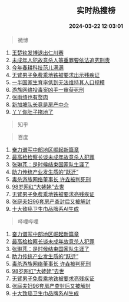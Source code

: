 <div align="center"><h2>实时热搜榜</h2><h4>2024-03-22 12:03:01</h4></div>

> 微博  

1. [王楚钦发博退出仁川赛](https://s.weibo.com/weibo?q=%23%E7%8E%8B%E6%A5%9A%E9%92%A6%E5%8F%91%E5%8D%9A%E9%80%80%E5%87%BA%E4%BB%81%E5%B7%9D%E8%B5%9B%23&t=31&band_rank=1&Refer=top)<br />
2. [未成年人犯故意杀人等重罪要依法追究刑责](https://s.weibo.com/weibo?q=%23%E6%9C%AA%E6%88%90%E5%B9%B4%E4%BA%BA%E7%8A%AF%E6%95%85%E6%84%8F%E6%9D%80%E4%BA%BA%E7%AD%89%E9%87%8D%E7%BD%AA%E8%A6%81%E4%BE%9D%E6%B3%95%E8%BF%BD%E7%A9%B6%E5%88%91%E8%B4%A3%23&t=31&band_rank=2&Refer=top)<br />
3. [今年春耕科技范儿满满](https://s.weibo.com/weibo?q=%23%E4%BB%8A%E5%B9%B4%E6%98%A5%E8%80%95%E7%A7%91%E6%8A%80%E8%8C%83%E5%84%BF%E6%BB%A1%E6%BB%A1%23&t=31&band_rank=3&Refer=top)<br />
4. [无臂男子免费乘地铁被要求出示残疾证](https://s.weibo.com/weibo?q=%23%E6%97%A0%E8%87%82%E7%94%B7%E5%AD%90%E5%85%8D%E8%B4%B9%E4%B9%98%E5%9C%B0%E9%93%81%E8%A2%AB%E8%A6%81%E6%B1%82%E5%87%BA%E7%A4%BA%E6%AE%8B%E7%96%BE%E8%AF%81%23&t=31&band_rank=4&Refer=top)<br />
5. [一半国家生育率低到无法维持其人口规模](https://s.weibo.com/weibo?q=%23%E4%B8%80%E5%8D%8A%E5%9B%BD%E5%AE%B6%E7%94%9F%E8%82%B2%E7%8E%87%E4%BD%8E%E5%88%B0%E6%97%A0%E6%B3%95%E7%BB%B4%E6%8C%81%E5%85%B6%E4%BA%BA%E5%8F%A3%E8%A7%84%E6%A8%A1%23&t=31&band_rank=5&Refer=top)<br />
6. [游族网络投毒案凶手一审获死刑](https://s.weibo.com/weibo?q=%23%E6%B8%B8%E6%97%8F%E7%BD%91%E7%BB%9C%E6%8A%95%E6%AF%92%E6%A1%88%E5%87%B6%E6%89%8B%E4%B8%80%E5%AE%A1%E8%8E%B7%E6%AD%BB%E5%88%91%23&t=31&band_rank=6&Refer=top)<br />
7. [张雨绮也有赘肉](https://s.weibo.com/weibo?q=%23%E5%BC%A0%E9%9B%A8%E7%BB%AE%E4%B9%9F%E6%9C%89%E8%B5%98%E8%82%89%23&t=31&band_rank=7&Refer=top)<br />
8. [新加坡队长竟是房产中介](https://s.weibo.com/weibo?q=%23%E6%96%B0%E5%8A%A0%E5%9D%A1%E9%98%9F%E9%95%BF%E7%AB%9F%E6%98%AF%E6%88%BF%E4%BA%A7%E4%B8%AD%E4%BB%8B%23&t=31&band_rank=8&Refer=top)<br />
9. [丫丫你肚子拖地了](https://s.weibo.com/weibo?q=%23%E4%B8%AB%E4%B8%AB%E4%BD%A0%E8%82%9A%E5%AD%90%E6%8B%96%E5%9C%B0%E4%BA%86%23&t=31&band_rank=9&Refer=top)<br />

> 知乎  


> 百度  

1. [奋力谱写中部地区崛起新篇章](https://www.baidu.com/s?wd=%E5%A5%8B%E5%8A%9B%E8%B0%B1%E5%86%99%E4%B8%AD%E9%83%A8%E5%9C%B0%E5%8C%BA%E5%B4%9B%E8%B5%B7%E6%96%B0%E7%AF%87%E7%AB%A0&sa=fyb_news&rsv_dl=fyb_news)<br />
2. [最高检检察长谈未成年故意杀人犯罪](https://www.baidu.com/s?wd=%E6%9C%80%E9%AB%98%E6%A3%80%E6%A3%80%E5%AF%9F%E9%95%BF%E8%B0%88%E6%9C%AA%E6%88%90%E5%B9%B4%E6%95%85%E6%84%8F%E6%9D%80%E4%BA%BA%E7%8A%AF%E7%BD%AA&sa=fyb_news&rsv_dl=fyb_news)<br />
3. [张琳芃：是时候结束国家队生涯了](https://www.baidu.com/s?wd=%E5%BC%A0%E7%90%B3%E8%8A%83%EF%BC%9A%E6%98%AF%E6%97%B6%E5%80%99%E7%BB%93%E6%9D%9F%E5%9B%BD%E5%AE%B6%E9%98%9F%E7%94%9F%E6%B6%AF%E4%BA%86&sa=fyb_news&rsv_dl=fyb_news)<br />
4. [助力传统产业发生质的“跃迁”](https://www.baidu.com/s?wd=%E5%8A%A9%E5%8A%9B%E4%BC%A0%E7%BB%9F%E4%BA%A7%E4%B8%9A%E5%8F%91%E7%94%9F%E8%B4%A8%E7%9A%84%E2%80%9C%E8%B7%83%E8%BF%81%E2%80%9D&sa=fyb_news&rsv_dl=fyb_news)<br />
5. [毒杀游族网络董事长 许垚被判死刑](https://www.baidu.com/s?wd=%E6%AF%92%E6%9D%80%E6%B8%B8%E6%97%8F%E7%BD%91%E7%BB%9C%E8%91%A3%E4%BA%8B%E9%95%BF+%E8%AE%B8%E5%9E%9A%E8%A2%AB%E5%88%A4%E6%AD%BB%E5%88%91&sa=fyb_news&rsv_dl=fyb_news)<br />
6. [98岁网红“大姥姥”去世](https://www.baidu.com/s?wd=98%E5%B2%81%E7%BD%91%E7%BA%A2%E2%80%9C%E5%A4%A7%E5%A7%A5%E5%A7%A5%E2%80%9D%E5%8E%BB%E4%B8%96&sa=fyb_news&rsv_dl=fyb_news)<br />
7. [无臂男子免费乘地铁被要求亮残疾证](https://www.baidu.com/s?wd=%E6%97%A0%E8%87%82%E7%94%B7%E5%AD%90%E5%85%8D%E8%B4%B9%E4%B9%98%E5%9C%B0%E9%93%81%E8%A2%AB%E8%A6%81%E6%B1%82%E4%BA%AE%E6%AE%8B%E7%96%BE%E8%AF%81&sa=fyb_news&rsv_dl=fyb_news)<br />
8. [张庭夫妇96套房产查封后又被解封](https://www.baidu.com/s?wd=%E5%BC%A0%E5%BA%AD%E5%A4%AB%E5%A6%8796%E5%A5%97%E6%88%BF%E4%BA%A7%E6%9F%A5%E5%B0%81%E5%90%8E%E5%8F%88%E8%A2%AB%E8%A7%A3%E5%B0%81&sa=fyb_news&rsv_dl=fyb_news)<br />
9. [十大致癌卫生巾品牌系AI生成](https://www.baidu.com/s?wd=%E5%8D%81%E5%A4%A7%E8%87%B4%E7%99%8C%E5%8D%AB%E7%94%9F%E5%B7%BE%E5%93%81%E7%89%8C%E7%B3%BBAI%E7%94%9F%E6%88%90&sa=fyb_news&rsv_dl=fyb_news)<br />

> 哔哩哔哩  

1. [奋力谱写中部地区崛起新篇章](https://www.baidu.com/s?wd=%E5%A5%8B%E5%8A%9B%E8%B0%B1%E5%86%99%E4%B8%AD%E9%83%A8%E5%9C%B0%E5%8C%BA%E5%B4%9B%E8%B5%B7%E6%96%B0%E7%AF%87%E7%AB%A0&sa=fyb_news&rsv_dl=fyb_news)<br />
2. [最高检检察长谈未成年故意杀人犯罪](https://www.baidu.com/s?wd=%E6%9C%80%E9%AB%98%E6%A3%80%E6%A3%80%E5%AF%9F%E9%95%BF%E8%B0%88%E6%9C%AA%E6%88%90%E5%B9%B4%E6%95%85%E6%84%8F%E6%9D%80%E4%BA%BA%E7%8A%AF%E7%BD%AA&sa=fyb_news&rsv_dl=fyb_news)<br />
3. [张琳芃：是时候结束国家队生涯了](https://www.baidu.com/s?wd=%E5%BC%A0%E7%90%B3%E8%8A%83%EF%BC%9A%E6%98%AF%E6%97%B6%E5%80%99%E7%BB%93%E6%9D%9F%E5%9B%BD%E5%AE%B6%E9%98%9F%E7%94%9F%E6%B6%AF%E4%BA%86&sa=fyb_news&rsv_dl=fyb_news)<br />
4. [助力传统产业发生质的“跃迁”](https://www.baidu.com/s?wd=%E5%8A%A9%E5%8A%9B%E4%BC%A0%E7%BB%9F%E4%BA%A7%E4%B8%9A%E5%8F%91%E7%94%9F%E8%B4%A8%E7%9A%84%E2%80%9C%E8%B7%83%E8%BF%81%E2%80%9D&sa=fyb_news&rsv_dl=fyb_news)<br />
5. [毒杀游族网络董事长 许垚被判死刑](https://www.baidu.com/s?wd=%E6%AF%92%E6%9D%80%E6%B8%B8%E6%97%8F%E7%BD%91%E7%BB%9C%E8%91%A3%E4%BA%8B%E9%95%BF+%E8%AE%B8%E5%9E%9A%E8%A2%AB%E5%88%A4%E6%AD%BB%E5%88%91&sa=fyb_news&rsv_dl=fyb_news)<br />
6. [98岁网红“大姥姥”去世](https://www.baidu.com/s?wd=98%E5%B2%81%E7%BD%91%E7%BA%A2%E2%80%9C%E5%A4%A7%E5%A7%A5%E5%A7%A5%E2%80%9D%E5%8E%BB%E4%B8%96&sa=fyb_news&rsv_dl=fyb_news)<br />
7. [无臂男子免费乘地铁被要求亮残疾证](https://www.baidu.com/s?wd=%E6%97%A0%E8%87%82%E7%94%B7%E5%AD%90%E5%85%8D%E8%B4%B9%E4%B9%98%E5%9C%B0%E9%93%81%E8%A2%AB%E8%A6%81%E6%B1%82%E4%BA%AE%E6%AE%8B%E7%96%BE%E8%AF%81&sa=fyb_news&rsv_dl=fyb_news)<br />
8. [张庭夫妇96套房产查封后又被解封](https://www.baidu.com/s?wd=%E5%BC%A0%E5%BA%AD%E5%A4%AB%E5%A6%8796%E5%A5%97%E6%88%BF%E4%BA%A7%E6%9F%A5%E5%B0%81%E5%90%8E%E5%8F%88%E8%A2%AB%E8%A7%A3%E5%B0%81&sa=fyb_news&rsv_dl=fyb_news)<br />
9. [十大致癌卫生巾品牌系AI生成](https://www.baidu.com/s?wd=%E5%8D%81%E5%A4%A7%E8%87%B4%E7%99%8C%E5%8D%AB%E7%94%9F%E5%B7%BE%E5%93%81%E7%89%8C%E7%B3%BBAI%E7%94%9F%E6%88%90&sa=fyb_news&rsv_dl=fyb_news)<br />
